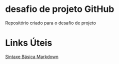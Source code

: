 # desafio de projeto GitHub
Repositório criado para o desafio de projeto

# Links Úteis
[Sintaxe Básica Markdown](https://docs.pipz.com/central-de-ajuda/learning-center/guia-basico-de-markdown#open)
